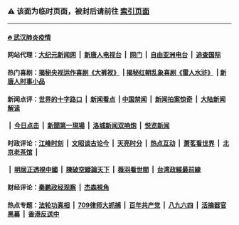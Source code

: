 ### ⚠️ 该面为临时页面，被封后请前往 [索引页面](../link4.md)

---

#### [🔥 武汉肺炎疫情](http://161.35.235.143:10000/videos/corona/)

#### 网站代理：[大纪元新闻网](http://161.35.235.143:10080/gb/) &nbsp;|&nbsp; [新唐人电视台](http://161.35.235.143:8808/gb/) &nbsp;|&nbsp; [网门](http://161.35.235.143:11000/) &nbsp;|&nbsp; [自由亚洲电台](http://161.35.235.143:9800/mandarin/) &nbsp;|&nbsp; [追查国际](http://161.35.235.143:10010/)

#### 热门喜剧：[揭秘央视运作喜剧《大裤衩》](http://161.35.235.143:10000/videos/res/big-shorts/) &nbsp;|&nbsp;[揭秘红朝乱象喜剧《雷人水浒》](http://161.35.235.143:10000/videos/res/OutlawsOfMarsh/) &nbsp;|&nbsp;[新唐人时事小品](http://161.35.235.143:10000/videos/res/comedy/)

#### 新闻点评：[世界的十字路口](http://161.35.235.143/tanghao/) &nbsp;|&nbsp; [新闻看点](http://161.35.235.143/news-insight/) &nbsp;|&nbsp;[中国禁闻](http://161.35.235.143/ntdtv-news/) &nbsp;|&nbsp; [新闻拍案惊奇](http://161.35.235.143/dayu/) &nbsp;|&nbsp; [大陆新闻解读](http://161.35.235.143/ntdtv-comedy/)
####   &nbsp;|&nbsp;  [今日点击](http://161.35.235.143/news-click/)  &nbsp;|&nbsp; [新聞第一現場](http://161.35.235.143/primary-scene/) &nbsp;|&nbsp; [洛城新闻双响炮](http://161.35.235.143/la-news/) &nbsp;|&nbsp; [悦览新闻](http://161.35.235.143/dingyue/)

#### 时政评论：[江峰时刻](http://161.35.235.143/today-in-history/) &nbsp;|&nbsp; [文昭谈古论今](http://161.35.235.143/wenzhao/) &nbsp;|&nbsp; [天亮时分](http://161.35.235.143/tianliang/) &nbsp;|&nbsp; [热点互动](http://161.35.235.143/ntdtv-rdhd/) &nbsp;|&nbsp; [萧茗看世界](http://161.35.235.143/simonegao/) &nbsp;|&nbsp; [北京老茶馆](http://161.35.235.143/teahouse/)  &nbsp;|&nbsp;  
####   &nbsp;|&nbsp;  [明居正透視中國](http://161.35.235.143/decoding-china/)  &nbsp;|&nbsp; [陳破空縱論天下](http://161.35.235.143/pokong/)  &nbsp;|&nbsp; [薇羽看世間](http://161.35.235.143/weiyu/)  &nbsp;|&nbsp; [台湾政經最前線](http://161.35.235.143/taiwan/)   

#### 财经评论：[秦鹏政经观察](http://161.35.235.143/qinpeng/) &nbsp;|&nbsp; [杰森視角 ](http://161.35.235.143/jason/)

#### 热点专题：[法轮功真相](http://161.35.235.143:10000/videos/truth.html) &nbsp;|&nbsp; [709律师大抓捕](http://161.35.235.143:10000/videos/709/) &nbsp;|&nbsp; [百年共产党](http://161.35.235.143:10000/videos/ccp.html) &nbsp;|&nbsp; [八九六四](http://161.35.235.143:10000/videos/88/)  &nbsp;|&nbsp; [活摘器官黑幕](http://161.35.235.143:10000/videos/res/Organs/)  &nbsp;|&nbsp; [香港反送中](http://161.35.235.143:10000/videos/res/hk/) 

<img src='http://gfw-breaker.win/link4.md' width='0px' height='0px'/>

